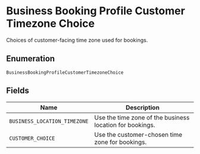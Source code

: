 
# Business Booking Profile Customer Timezone Choice

Choices of customer-facing time zone used for bookings.

## Enumeration

`BusinessBookingProfileCustomerTimezoneChoice`

## Fields

| Name | Description |
|  --- | --- |
| `BUSINESS_LOCATION_TIMEZONE` | Use the time zone of the business location for bookings. |
| `CUSTOMER_CHOICE` | Use the customer-chosen time zone for bookings. |

